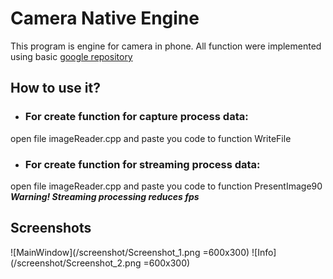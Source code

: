 # Camera Native Engine

This program is engine for camera in phone.
All function were implemented using basic [google repository](https://github.com/googlesamples/android-ndk/tree/master/camera) 

## How to use it?

* ### For create function for capture process data:
open file imageReader.cpp and paste you code to function WriteFile
* ### For create function for streaming process data:
open file imageReader.cpp and paste you code to function PresentImage90
***Warning! Streaming processing reduces fps***

## Screenshots
![MainWindow](/screenshot/Screenshot_1.png =600x300)
![Info](/screenshot/Screenshot_2.png =600x300)